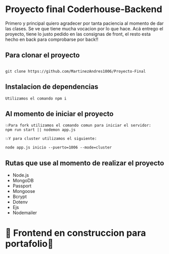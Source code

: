 # Proyecto final Coderhouse-Backend
Primero y principal quiero agradecer por tanta paciencia al momento de dar las clases. Se ve que tiene mucha vocacion por lo que hace.
Acá entrego el proyecto, tiene lo justo pedido en las consignas de front, el resto esta hecho en back para comprobarse por back!!


## Para clonar el proyecto

```

git clone https://github.com/MartinezAndres1006/Proyecto-Final

```

## Instalacion de dependencias

`Utilizamos el comando npm i`


## Al momento de iniciar el proyecto
```
💥Para fork utilizamos el comando comun para iniciar el servidor:
npm run start || nodemon app.js

💥Y para cluster utilizamos el siguiente:

node app.js inicio --puerto=1006 --mode=cluster
```

## Rutas que use al momento de realizar el proyecto


- Node.js
- MongoDB
- Passport 
- Mongoose
- Bcrypt
- Dotenv
- Ejs
- Nodemailer





# 🚧 Frontend en construccion para portafolio🚧


